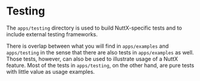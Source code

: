 # Testing

The `apps/testing` directory is used to build NuttX-specific tests and
to include external testing frameworks.

There is overlap between what you will find in `apps/examples` and
`apps/testing` in the sense that there are also tests in `apps/examples`
as well. Those tests, however, can also be used to illustrate usage of a
NuttX feature. Most of the tests in `apps/testing`, on the other hand,
are pure tests with little value as usage examples.
